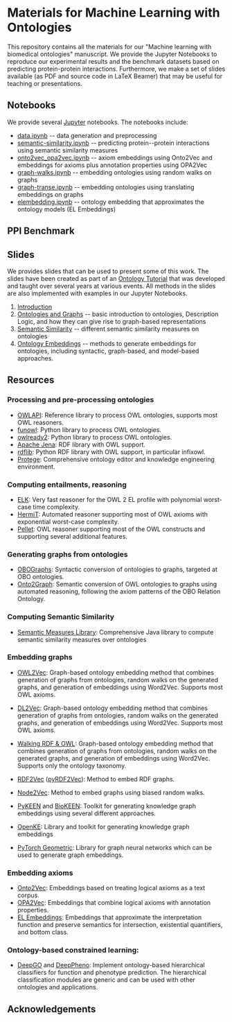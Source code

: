 # Materials for Machine Learning with Ontologies

This repository contains all the materials for our "Machine learning with biomedical ontologies" manuscript. We provide the Jupyter Notebooks to reproduce our experimental results and the benchmark datasets based on predicting protein-protein interactions.
Furthermore, we make a set of slides available (as PDF and source code in LaTeX Beamer) that may be useful for teaching or presentations.

## Notebooks

We provide several [Jupyter](https://jupyter.org/) notebooks. The notebooks include:

* [data.ipynb](https://github.com/bio-ontology-research-group/machine-learning-with-ontologies/blob/master/data.ipynb) -- data generation and preprocessing
* [semantic-similarity.ipynb](https://github.com/bio-ontology-research-group/machine-learning-with-ontologies/blob/master/semantic-similarity.ipynb) -- predicting protein--protein interactions using semantic similarity measures
* [onto2vec_opa2vec.ipynb](https://github.com/bio-ontology-research-group/machine-learning-with-ontologies/blob/master/onto2vec_opa2vec.ipynb) -- axiom embeddings using Onto2Vec and embeddings for axioms plus annotation properties using OPA2Vec
* [graph-walks.ipynb](https://github.com/bio-ontology-research-group/machine-learning-with-ontologies/blob/master/graph-walks.ipynb) -- embedding ontologies using random walks on graphs
* [graph-transe.ipynb](https://github.com/bio-ontology-research-group/machine-learning-with-ontologies/blob/master/graph-transe.ipynb) -- embedding ontologies using translating embeddings on graphs
* [elembedding.ipynb](https://github.com/bio-ontology-research-group/machine-learning-with-ontologies/blob/master/elembedding.ipynb) -- ontology embedding that approximates the ontology models (EL Embeddings)


## PPI Benchmark



## Slides

We provides slides that can be used to present some of this work. The slides have been created as part of an [Ontology Tutorial](https://github.com/bio-ontology-research-group/ontology-tutorial) that was developed and taught over several years at various events.
All methods in the slides are also implemented with examples in our Jupyter Notebooks.

1. [Introduction](https://github.com/bio-ontology-research-group/machine-learning-with-ontologies/blob/master/slides/01-introduction.pdf)
2. [Ontologies and Graphs](https://github.com/bio-ontology-research-group/machine-learning-with-ontologies/blob/master/slides/02-ontologies-and-graphs.pdf) -- basic introduction to ontologies, Description Logic, and how they can give rise to graph-based representations
3. [Semantic Similarity](https://github.com/bio-ontology-research-group/machine-learning-with-ontologies/blob/master/slides/03-semantic-similarity.pdf) -- different semantic similarity measures on ontologies
4. [Ontology Embeddings](https://github.com/bio-ontology-research-group/machine-learning-with-ontologies/blob/master/slides/04-ontology-embeddings.pdf) -- methods to generate embeddings for ontologies, including syntactic, graph-based, and model-based approaches.

## Resources

### Processing and pre-processing ontologies

* [OWLAPI](https://github.com/owlcs/owlapi): Reference library to process OWL ontologies, supports most OWL reasoners.
* [funowl](https://github.com/hsolbrig/funowl): Python library to process OWL ontologies.
* [owlready2](https://pypi.org/project/Owlready2/): Python library to process OWL ontologies.
* [Apache Jena](https://jena.apache.org/): RDF library with OWL support.
* [rdflib](https://github.com/RDFLib/rdflib): Python RDF library with OWL support, in particular infixowl.
* [Protege](https://protege.stanford.edu/): Comprehensive ontology editor and knowledge engineering environment.

### Computing entailments, reasoning

* [ELK](https://github.com/liveontologies/elk-reasoner): Very fast reasoner for the OWL 2 EL profile with polynomial worst-case time complexity.
* [HermiT](http://www.hermit-reasoner.com/): Automated reasoner supporting most of OWL axioms with exponential worst-case complexity.
* [Pellet](https://github.com/stardog-union/pellet): OWL reasoner supporting most of the OWL constructs and supporting several additional features.

### Generating graphs from ontologies

* [OBOGraphs](https://github.com/geneontology/obographs): Syntactic conversion of ontologies to graphs, targeted at OBO ontologies.
* [Onto2Graph](https://github.com/bio-ontology-research-group/Onto2Graph): Semantic conversion of OWL ontologies to graphs using automated reasoning, following the axiom patterns of the OBO Relation Ontology.

### Computing Semantic Similarity

* [Semantic Measures Library](http://www.semantic-measures-library.org/sml/): Comprehensive Java library to compute semantic similarity measures over ontologies

### Embedding graphs

* [OWL2Vec](https://github.com/oholter/matcher-with-word-embedings): Graph-based ontology embedding method that combines generation of graphs from ontologies, random walks on the generated graphs, and generation of embeddings using Word2Vec. Supports most OWL axioms.
* [DL2Vec](https://github.com/bio-ontology-research-group/DL2Vec): Graph-based ontology embedding method that combines generation of graphs from ontologies, random walks on the generated graphs, and generation of embeddings using Word2Vec. Supports most OWL axioms.
* [Walking RDF & OWL](https://github.com/bio-ontology-research-group/walking-rdf-and-owl): Graph-based ontology embedding method that combines generation of graphs from ontologies, random walks on the generated graphs, and generation of embeddings using Word2Vec. Supports only the ontology taxonomy.
* [RDF2Vec](https://github.com/dwslab/jRDF2Vec) ([pyRDF2Vec](https://github.com/IBCNServices/pyRDF2Vec)): Method to embed RDF graphs. 
* [Node2Vec](http://snap.stanford.edu/node2vec/): Method to embed graphs using biased random walks.

* [PyKEEN](https://github.com/SmartDataAnalytics/PyKEEN) and [BioKEEN](https://github.com/SmartDataAnalytics/BioKEEN): Toolkit for generating knowledge graph embeddings using several different approaches. 
* [OpenKE](https://github.com/thunlp/OpenKE): Library and toolkit for generating knowledge graph embeddings
* [PyTorch Geometric](https://github.com/rusty1s/pytorch_geometric): Library for graph neural networks which can be used to generate graph embeddings.


### Embedding axioms

* [Onto2Vec](https://github.com/bio-ontology-research-group/onto2vec): Embeddings based on treating logical axioms as a text corpus.
* [OPA2Vec](https://github.com/bio-ontology-research-group/opa2vec): Embeddings that combine logical axioms with annotation properties.
* [EL Embeddings](https://github.com/bio-ontology-research-group/el-embeddings): Embeddings that approximate the interpretation function and preserve semantics for intersection, existential quantifiers, and bottom class.

### Ontology-based constrained learning:

* [DeepGO](https://github.com/bio-ontology-research-group/deepgo) and
  [DeepPheno](https://github.com/bio-ontology-research-group/deeppheno):
  Implement ontology-based hierarchical classifiers for function and
  phenotype prediction.  The hierarchical classification modules are
  generic and can be used with other ontologies and applications.


## Acknowledgements


